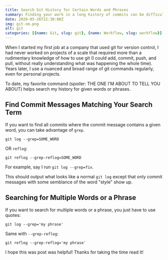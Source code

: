 ```yaml
---
title: Search Git History for Certain Words and Phrases
summary: Finding your work in a long history of commits can be difficult. These commands help search your git reflog or log history for exactly what you need, whether your search term(s) are a word or phrase...
date: 2020-05-26T22:30:00Z
img: git-sm.png
alt: git
categories: [{name: Git, slug: git}, {name: Workflow, slug: workflow}]
---
```



<p class="drop-cap">When I started my first job at a company that used git for version control, I had never worked on projects of a scale that required more than a rudimentary knowledge of how to use git (I could add, commit, push, and pull, without really understanding what was happening the whole time). Years later, I use a nuanced and broad range of git commands regularly, even for personal projects.</p>

To date, my favorite command (spoiler: THE ONE I'M ABOUT TO TELL YOU ABOUT) helps search my history for given words or phrases.

## Find Commit Messages Matching Your Search Term

If you want to find all commits where the commit message contains a given word, you can take advantage of `grep`.

`git log --grep=SOME_WORD`

OR `reflog`:

`git reflog --grep-reflog=SOME_WORD`

For example, say I run `git log --grep=fix`.

This should output what looks like a normal `git log` except that only commit messages with some semblance of the word "style" show up.

<post-image src="https://cdn.buttercms.com/d8pk6nCbRTmExisx09mn" alt="Git log"></post-image>

## Searching for Multiple Words or a Phrase

If you want to search for multiple words or a phrase, you just have to use quotes:

`git log --grep='my phrase'`

Same with `--grep-reflog`:

`git reflog --grep-reflog='my phrase'`

I hope this was post was helpful! Thanks for taking the time read it!


